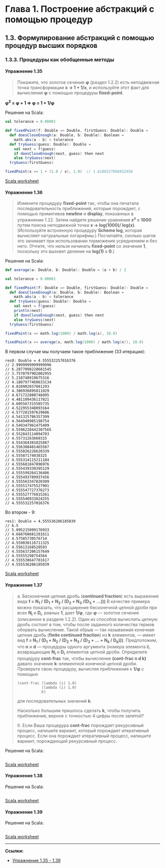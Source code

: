# Глава 1. Построение абстракций с помощью процедур

## 1.3. Формулирование абстракций с помощью процедур высших порядков

### 1.3.3. Процедуры как обобщенные методы

#### Упражнение 1.35

> Покажите, что золотое сечение **φ** (раздел 1.2.2) есть неподвижная точка трансформации **x → 1 + 1/x**, 
> и используйте этот факт для вычисления **φ** с помощью процедуры **fixed-point**.

**φ<sup>2</sup> = φ + 1 => φ = 1 + 1/φ**

Решение на Scala:

```scala
val tolerance = 0.00001

def fixedPoint(f: Double => Double, firstGuess: Double): Double =
  def doesCloseEnough(a: Double, b: Double): Boolean =
    math.abs(a - b) < tolerance
  def tryGuess(guess: Double): Double =
    val next = f(guess)
    if doesCloseEnough(next, guess) then next
    else tryGuess(next)
  tryGuess(firstGuess)

fixedPoint(x => 1 + (1.0 / x), 1.0)  // 1.6180327868852458
```

[Scala worksheet](https://gitflic.ru/project/artemkorsakov/scalabook/blob?file=examples%2Fsrc%2Fmain%2Fscala%2Fbooks%2Fsicp%2FExercise1-35.worksheet.sc)

#### Упражнение 1.36

> Измените процедуру **fixed-point** так, чтобы она печатала последовательность приближений, 
> которые порождает, с помощью примитивов **newline** и **display**, показанных в упражнении 1.22. 
> Затем найдите решение уравнения **x<sup>x</sup> = 1000** путем поиска неподвижной точки **x → log(1000)/ log(x)**. 
> (Используйте встроенную процедуру **Scheme log**, которая вычисляет натуральные логарифмы.) 
> Посчитайте, сколько шагов это занимает при использовании торможения усреднением и без него. 
> (Учтите, что нельзя начинать **fixed-point** со значения **1**, поскольку это вызовет деление на **log(1) = 0**.)

Решение на Scala:

```scala
def average(a: Double, b: Double): Double = (a + b) / 2

val tolerance = 0.00001

def fixedPoint(f: Double => Double, firstGuess: Double): Double =
  def doesCloseEnough(a: Double, b: Double): Boolean =
    math.abs(a - b) < tolerance
  def tryGuess(guess: Double): Double =
    val next = f(guess)
    println(next)
    if doesCloseEnough(next, guess) then next
    else tryGuess(next)
  tryGuess(firstGuess)

fixedPoint(x => math.log(1000) / math.log(x), 10.0)

fixedPoint(x => average(x, math.log(1000) / math.log(x)), 10.0)
```

В первом случае мы получаем такое приближение (33 итерации):

```text
res0: Double = 4.555532257016376
// 2.9999999999999996
// 6.2877098228681545
// 3.7570797902002955
// 5.218748919675316
// 4.1807977460633134
// 4.828902657081293
// 4.386936895811029
// 4.671722808746095
// 4.481109436117821
// 4.605567315585735
// 4.522955348093164
// 4.577201597629606
// 4.541325786357399
// 4.564940905198754
// 4.549347961475409
// 4.5596228442307565
// 4.552843114094703
// 4.55731263660315
// 4.554364381825887
// 4.556308401465587
// 4.555026226620339
// 4.55587174038325
// 4.555314115211184
// 4.555681847896976
// 4.555439330395129
// 4.555599264136406
// 4.555493789937456
// 4.555563347820309
// 4.555517475527901
// 4.555547727376273
// 4.555527776815261
// 4.555540933824255
// 4.555532257016376
```

Во втором - 9:

```text
res1: Double = 4.555536206185039
// 6.5
// 5.095215099176933
// 4.668760681281611
// 4.57585730576714
// 4.559030116711325
// 4.55613168520593
// 4.555637206157649
// 4.55555298754564
// 4.555538647701617
// 4.555536206185039
```

[Scala worksheet](https://gitflic.ru/project/artemkorsakov/scalabook/blob?file=examples%2Fsrc%2Fmain%2Fscala%2Fbooks%2Fsicp%2FExercise1-36.worksheet.sc)

#### Упражнение 1.37

> а. Бесконечная цепная дробь (**continued fraction**) есть выражение вида
> **f = N<sub>1</sub> / (D<sub>1</sub> + N<sub>2</sub> / (D<sub>2</sub> + N<sub>3</sub> /(D<sub>3</sub> + ...)))**
> В качестве примера можно показать, что расширение бесконечной цепной дроби при всех **N<sub>i</sub>** и 
> **D<sub>i</sub>**, равных **1**, дает **1/φ**, где **φ** — золотое сечение (описанное в разделе 1.2.2). 
> Один из способов вычислить цепную дробь состоит в том, чтобы после заданного количества термов оборвать вычисление. 
> Такой обрыв — так называемая конечная цепная дробь (**finite continued fraction**) из **k** элементов, — 
> имеет вид **f = N<sub>1</sub> / (D<sub>1</sub> + N<sub>2</sub> / (D<sub>2</sub> + N<sub>3</sub> / (D<sub>3</sub> + ... + N<sub>k</sub> / D<sub>k</sub>)))**.
> Предположим, что **n** и **d** — процедуры одного аргумента (номера элемента **i**), 
> возвращающие **N<sub>i</sub>** и **D<sub>i</sub>** элементов цепной дроби. 
> Определите процедуру **cont-frac** так, чтобы вычисление **(cont-frac n d k)** давало значение **k**-элементной конечной цепной дроби.
> Проверьте свою процедуру, вычисляя приближения к **1/φ** с помощью
>
> ```
> (cont-frac (lambda (i) 1.0)
>            (lambda (i) 1.0)
>            k)
> ```
> 
> для последовательных значений **k**. 
> 
> Насколько большим пришлось сделать **k**, чтобы получить приближение, верное с точностью 4 цифры после запятой?
> 
> б. Если Ваша процедура **cont-frac** порождает рекурсивный процесс, напишите вариант, который порождает итеративный процесс. 
> Если она порождает итеративный процесс, напишите вариант, порождающий рекурсивный процесс.


Решение на Scala:

```scala

```

[Scala worksheet](https://gitflic.ru/project/artemkorsakov/scalabook/blob?file=examples%2Fsrc%2Fmain%2Fscala%2Fbooks%2Fsicp%2FExercise1-33.worksheet.sc)

#### Упражнение 1.38

> 

Решение на Scala:

```scala

```

[Scala worksheet](https://gitflic.ru/project/artemkorsakov/scalabook/blob?file=examples%2Fsrc%2Fmain%2Fscala%2Fbooks%2Fsicp%2FExercise1-33.worksheet.sc)

#### Упражнение 1.39

> 

Решение на Scala:

```scala

```

[Scala worksheet](https://gitflic.ru/project/artemkorsakov/scalabook/blob?file=examples%2Fsrc%2Fmain%2Fscala%2Fbooks%2Fsicp%2FExercise1-33.worksheet.sc)


---

**Ссылки:**
- [Упражнение 1.35 - 1.39](https://web.mit.edu/6.001/6.037/sicp.pdf#page=122)
